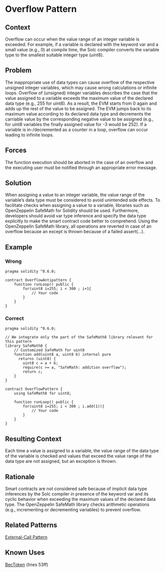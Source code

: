 # Overflow Pattern
## Context
Overflow can occur when the value range of an integer variable is exceeded. For example, if a variable is declared with the keyword var and a small value (e.g., 0) at compile time, the Solc compiler converts the variable type to the smallest suitable integer type (uint8).

## Problem
The inappropriate use of data types can cause overflow of the respective unsigned integer variables, which may cause wrong calculations or infinite loops. Overflow of (unsigned) integer variables describes the case that the value assigned to a variable exceeds the maximum value of the declared data type (e.g., 255 for uint8). As a result, the EVM starts from 0 again and adds up the rest of the value to be assigned. The EVM jumps back to its maximum value according to its declared data type and decrements the carriable value by the corresponding negative value to be assigned (e.g., for uint8 variables the finally assigned value for -3 would be 252). If a variable is in-/decremented as a counter in a loop, overflow can occur leading to infinite loops.

## Forces
The function execution should be aborted in the case of an overflow and the executing user must be notified through an appropriate error message.

## Solution
When assigning a value to an integer variable, the value range of the variable’s data type must be considered to avoid unintended side effects. To facilitate checks when assigning a value to a variable, libraries such as OpenZeppelin SafeMath for Solidity should be used. Furthermore, developers should avoid var type inference and specify the data type explicitly to make the smart contract code better to comprehend. Using the OpenZeppelin SafeMath library, all operations are reverted in case of an overflow because an except is thrown because of a failed assert(…).

## Example

### Wrong
```Solidity 
pragma solidity ^0.6.0;

contract OverflowAntipattern {
    function runLoop() public {
        for(uint8 i=255; i < 300 ; i+1{
            // Your code
        }
    }
}

```
### Correct
```Solidity 
pragma solidity ^0.6.0;

// We integrate only the part of the SafeMath8 library relevant for this pattern 
library SafeMath8 {
    // Customized SafeMath for uint8
    function add(uint8 a, uint8 b) internal pure
      returns (uint8) {
        uint8 c = a + b;
        require(c >= a, "SafeMath: addition overflow");
        return c;
    }
}

contract OverflowPattern {
    using SafeMath8 for uint8;
       
    function runLoop() public {
        for(uint8 i=255; i < 300 ; i.add(1)){
            // Your code
        }
    }
}
```
## Resulting Context
Each time a value is assigned to a variable, the value range of the data type of the variable is checked and values that exceed the value range of the data type are not assigned, but an exception is thrown.
## Rationale
Smart contracts are not considered safe because of implicit data type inferences by the Solc compiler in presence of the keyword var and its cyclic behavior when exceeding the maximum values of the declared data type. The OpenZeppelin SafeMath library checks arithmetic operations (e.g., incrementing or decrementing variables) to prevent overflow.
## Related Patterns
[External-Call Pattern](../External-Call%20Pattern/README.md)
## Known Uses
[BecToken](https://etherscan.io/address/0xc5d105e63711398af9bbff092d4b6769c82f793d#code) (lines 53ff)
